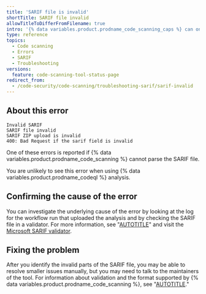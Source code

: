 ```yaml
---
title: 'SARIF file is invalid'
shortTitle: SARIF file invalid
allowTitleToDifferFromFilename: true
intro: '{% data variables.product.prodname_code_scanning_caps %} can only process syntactically valid SARIF files. Invalid files are rejected.'
type: reference
topics:
  - Code scanning
  - Errors
  - SARIF
  - Troubleshooting
versions:
  feature: code-scanning-tool-status-page
redirect_from:
  - /code-security/code-scanning/troubleshooting-sarif/sarif-invalid
---
```


## About this error

```text
Invalid SARIF
SARIF file invalid
SARIF ZIP upload is invalid
400: Bad Request if the sarif field is invalid
```

One of these errors is reported if {% data variables.product.prodname_code_scanning %} cannot parse the SARIF file.

You are unlikely to see this error when using {% data variables.product.prodname_codeql %} analysis.

## Confirming the cause of the error

You can investigate the underlying cause of the error by looking at the log for the workflow run that uploaded the analysis and by checking the SARIF file in a validator. For more information, see "[AUTOTITLE](/actions/monitoring-and-troubleshooting-workflows/using-workflow-run-logs)" and visit the [Microsoft SARIF validator](https://sarifweb.azurewebsites.net/).

## Fixing the problem

After you identify the invalid parts of the SARIF file, you may be able to resolve smaller issues manually, but you may need to talk to the maintainers of the tool. For information about validation and the format supported by {% data variables.product.prodname_code_scanning %}, see "[AUTOTITLE](/code-security/code-scanning/integrating-with-code-scanning/sarif-support-for-code-scanning)."
